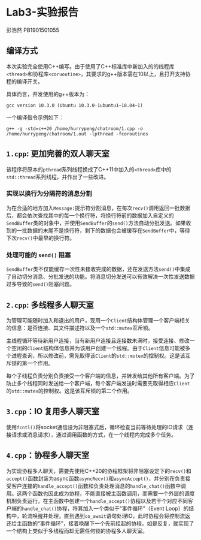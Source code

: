# Lab3-实验报告

彭浩然 PB1901501055

## 编译方式

本次实验完全使用C++编写。由于使用了C++标准库中新加入的的线程库`<thread>`和协程库`<coruoutine>`，其要求的g++版本需在10以上，且打开支持协程的编译开关。

具体而言，开发使用的g++版本为：

```
gcc version 10.3.0 (Ubuntu 10.3.0-1ubuntu1~18.04~1)
```

一个编译指令示例如下：

```
g++ -g -std=c++20 /home/hurrypeng/chatroom/1.cpp -o /home/hurrypeng/chatroom/1.out -lpthread -fcoroutines
```

## `1.cpp`: 更加完善的双人聊天室

该程序将原本的`pthread`系列线程换成了C++11中加入的`<thread>`库中的`std::thread`系列线程，并作出了一些改进。

### 实现以换行为分隔符的消息分割

为在合适的地方加入`Message:`提示符分割消息，在每次`recv()`调用返回一批数据后，都会依次查找其中的每一个换行符，将换行符前的数据加入自定义的`SendBuffer`类的对象中，并使用`SendBuffer`的`send()`方法自动分批发送。如果收到的一批数据的末尾不是换行符，剩下的数据也会被缓存在`SendBuffer`中，等待下次`recv()`中最早的换行符。

### 处理可能的 `send()` 阻塞

`SendBuffer`类不仅能缓存一次性未接收完成的数据，还在发送方法`send()`中集成了自动切分消息、分批发送的功能。将消息切分发送可以有效解决一次性发送数据过多导致的`send()`阻塞问题。

## `2.cpp`: 多线程多人聊天室

为管理可能随时加入和退出的用户，现用一个`Client`结构体管理一个客户端相关的信息：是否连接、其文件描述符以及一个`std::mutex`互斥锁。

主线程循环等待新用户连接，当有新用户连接且连接数未满时，接受连接、修改一个空闲的`Client`结构体信息并为该用户创建一个线程。由于`Client`信息可能被多个进程查询，所以修改前，需先取得该`Client`的`std::mutex`的控制权。这是该互斥锁的第一个作用。

每个子线程负责分别负责接受一个客户端的信息，并转发给其他所有客户端。为了防止多个线程同时发送给一个客户端，每个客户端发送时需要先取得相应`Client`的`std::mutex`的控制权。这是该互斥锁的第二个作用。

## `3.cpp`：IO 复用多人聊天室

使用`fcntl()`将socket通信设为非阻塞式后，循环检查当前等待处理的IO请求（连接请求或消息请求），通过调用函数的方式，在一个线程内完成多个任务。

## `4.cpp`：协程多人聊天室

为实现协程多人聊天，需要先使用C++20的协程框架将非阻塞设定下的`recv()`和`accept()`函数封装为async函数`asyncRecv()`和`asyncAccept()`，并分别在负责接受客户连接的`handle_accept()`函数和负责处理消息的`handle_chat()`函数中调用。这两个函数也因此成为协程，不能直接被主函数调用，而需要一个外层的调度机制负责运行。在主函数中创建一个`handle_accept()`协程以及若干个对应不同客户端的`handle_chat()`协程，将其加入一个类似于“事件循环”（Event Loop）的结构中，轮流唤醒并处理，直到遇到`co_await`语句处理IO，此时协程会将控制流返还给主函数的“事件循环”，接着唤醒下一个先前挂起的协程。如是反复，就实现了一个结构上类似于多线程而却无需任何锁的协程多人聊天室。

